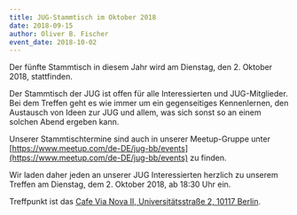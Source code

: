 ```yaml
---
title: JUG-Stammtisch im Oktober 2018
date: 2018-09-15
author: Oliver B. Fischer
event_date: 2018-10-02
---
```


Der fünfte Stammtisch in diesem Jahr wird am Dienstag, den 2. Oktober 2018, stattfinden.

Der Stammtisch der JUG ist offen für alle Interessierten und JUG-Mitglieder. Bei dem Treffen geht es wie immer um ein gegenseitiges Kennenlernen, den
Austausch von Ideen zur JUG und allem, was sich sonst so an einem solchen Abend ergeben kann.
<!--more-->

Unserer Stammtischtermine sind auch in unserer Meetup-Gruppe unter [https://www.meetup.com/de-DE/jug-bb/events](https://www.meetup.com/de-DE/jug-bb/events) zu finden.

Wir laden daher jeden an unserer JUG Interessierten herzlich zu unserem Treffen am Dienstag, dem 2. Oktober 2018, ab 18:30 Uhr ein.

Treffpunkt ist das [Cafe Via Nova II, Universitätsstraße 2, 10117 Berlin](http://www.cafe-vianova.de/nova2).

